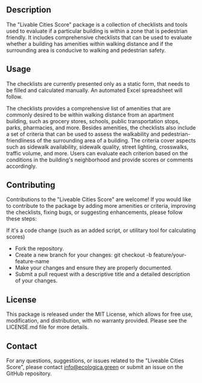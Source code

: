 ## Description

The "Livable Cities Score" package is a collection of checklists and tools used to evaluate if a particular building is within a zone that is pedestrian friendly. It includes comprehensive checklists that can be used to evaluate whether a building has amenities within walking distance and if the surrounding area is conducive to walking and pedestrian safety.

## Usage

The checklists are currently presented only as a static form, that needs to be filled and calculated manually. An automated Excel spreadsheet will follow.

The checklists provides a comprehensive list of amenities that are commonly desired to be within walking distance from an apartment building, such as grocery stores, schools, public transportation stops, parks, pharmacies, and more. Besides amenities, the checklists also include a set of criteria that can be used to assess the walkability and pedestrian-friendliness of the surrounding area of a building. The criteria cover aspects such as sidewalk availability, sidewalk quality, street lighting, crosswalks, traffic volume, and more. Users can evaluate each criterion based on the conditions in the building's neighborhood and provide scores or comments accordingly.


## Contributing

Contributions to the "Liveable Cities Score" are welcome! If you would like to contribute to the package by adding more amenities or criteria, improving the checklists, fixing bugs, or suggesting enhancements, please follow these steps:

If it's a code change (such as an added script, or utilitary tool for calculating scores)
* Fork the repository.
* Create a new branch for your changes: git checkout -b feature/your-feature-name
* Make your changes and ensure they are properly documented.
* Submit a pull request with a descriptive title and a detailed description of your changes.

## License

This package is released under the MIT License, which allows for free use, modification, and distribution, with no warranty provided. Please see the LICENSE.md file for more details.

## Contact

For any questions, suggestions, or issues related to the "Liveable Cities Score", please contact info@ecologica.green or submit an issue on the GitHub repository.
